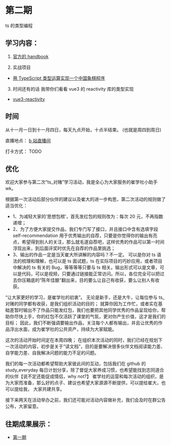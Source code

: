 # 第二期

ts 的类型编程

## 学习内容：

1.  [官方的 handbook](https://www.typescriptlang.org/docs/handbook/2/types-from-types.html)


2. 实战项目

- [用 TypeScript 类型运算实现一个中国象棋程序](https://github.com/xufei/type-chess)


3. 时间还有的话 我带你们看看 vue3 的 reactivity 库的类型实现

- [vue3-reactivity](https://github.com/vuejs/vue-next/tree/master/packages/reactivity)


## 时间

从十一月一日到十一月四日，每天九点开始，十点半结束。
(也就是周四到周日)

直播地点： [b 站直播间](http://live.bilibili.com/21877310)

打卡方式： TODO


## 优化

欢迎大家参与第二次“ts\_对赌”学习活动，我是全心为大家服务的崔学社小助手 wk。

根据第一次活动后部分伙伴的建议以及崔大的进一步构思，第二次活动的规则做了适当优化：

- 1、为减轻大家的‘思想包袱’，首先发红包的规则改为：每次 20 元，不再指数递增；
- 2、为了方便大家提交作品，我们专门写了接口，并且接口中含有选填字段 self-recommendation 用于优秀输出的自荐，只要是你觉得你的输出有亮点，希望得到别人的关注，那么就毛遂自荐吧，这样优秀的作品可以第一时间浮现出来，到后面评奖时优先在自荐的作品里挑选；
- 3、输出的作品一定是当天崔大所讲解的内容吗？不一定。
  可以是你对 ts 语法的梳理和理解，也可以是 ts 面试题，ts 在实际项目的巧妙应用，或者项目中解决的 ts 有关的 Bug，等等等等只要与 ts 相关。输出形式可以是文章，可以是代码，可以是视频，只要通过链接能正常访问。所以，各位完全可以把过去你压箱底的“陈年佳酿”翻出来，目的要么让自己有收获，要么让别人有收获。

“让大家更好的学习，是崔学社的初衷”。
无论是新手，还是大牛，让每位参与 ts\_对赌的同学都有收获，是我们组织活动的目的；
就算你因为工作忙，或者实在基础差暂时输出不了作品只能发红包，我们也要把其他同学优秀的作品呈现给你，帮助你尽快上手，你的红包不仅活跃了课堂的气氛，更对你产生价值，这才是我们的目标；
因此，我们不断强调要输出作品，关注每个人都有输出，并且让优秀的作品浮出水面，成为崔学社的公共资产，持续为大家赋能。

这次的活动开始时间定在本周四晚；
在组织本次活动的同时，我们已经在规划下一次活动的内容，初步是关于“读文档”，目的是要解决很多伙伴文档阅读能力差、自学能力差、自我解决问题的能力不足的问题。

我们的每一次活动都希望帮助大家彼此间的互动，包括我们在 github 的 study_everyday 每日计划分享，除了督促大家养成习惯，也希望能找到志同道合的伙伴【说不定还能促成情侣，why not?】
崔学社的运营和每次活动的组织，是为大家而准备，那么好的点子、建议也希望大家源源不断提供，可以提给崔大，也可以提给我，
大家共建共享。

接下来两天在活动举办之前，我们还可能对活动内容做补充，我们会及时在群公告公布，大家留意。


## 往期成果展示：
- [第一期](https://github.com/cuixiaorui/study-every-day/blob/main/bet/01/README.md) 